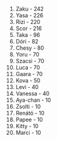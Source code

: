 1. Zaku - 242
2. Yasa - 226
3. Rizi - 220
4. Scor - 216
5. Taka - 96
6. Dóri - 82
7. Chesy - 80
8. Yoru - 70
8. Szacsi - 70
8. Luca - 70
8. Gaara - 70
9. Kova - 50
10. Levi - 40
10. Vanessa - 40
11. Aya-chan - 10
11. Zsolti - 10
11. Renátó - 10
11. Papee - 10
11. Kitty - 10
11. Marci - 10
